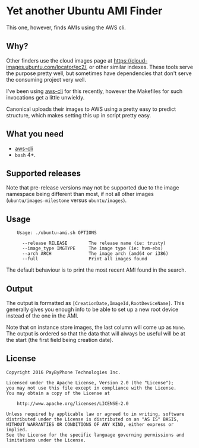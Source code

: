 # Yet another Ubuntu AMI Finder

This one, however, finds AMIs using the AWS cli.

## Why?

Other finders use the cloud images page at 
https://cloud-images.ubuntu.com/locator/ec2/, or other similar indexes.
These tools serve the purpose pretty well, but sometimes have dependencies
that don't serve the consuming project very well.

I've been using [aws-cli][1] for this recently, however the Makefiles
for such invocations get a little unwieldy.

Canonical uploads their images to AWS using a pretty easy to predict
structure, which makes setting this up in script pretty easy.

## What you need

 * [aws-cli][1]
 * `bash` 4+.

## Supported releases

Note that pre-release versions may not be supported due to the image
namespace being different than most, if not all other images
(`ubuntu/images-milestone` versus `ubuntu/images`).

## Usage

```
    Usage: ./ubuntu-ami.sh OPTIONS

      --release RELEASE        The release name (ie: trusty)
      --image_type IMGTYPE     The image type (ie: hvm-ebs)
      --arch ARCH              The image arch (amd64 or i386)
      --full                   Print all images found
```

The default behaviour is to print the most recent AMI found in the search.

## Output

The output is formatted as `[CreationDate,ImageId,RootDeviceName]`. This
generally gives you enough info to be able to set up a new root device
instead of the one in the AMI.

Note that on instance store images, the last column will come up as
`None`. The output is ordered so that the data that will always be useful
will be at the start (the first field being creation date).

## License

```
Copyright 2016 PayByPhone Technologies Inc.

Licensed under the Apache License, Version 2.0 (the "License");
you may not use this file except in compliance with the License.
You may obtain a copy of the License at

    http://www.apache.org/licenses/LICENSE-2.0

Unless required by applicable law or agreed to in writing, software
distributed under the License is distributed on an "AS IS" BASIS,
WITHOUT WARRANTIES OR CONDITIONS OF ANY KIND, either express or implied.
See the License for the specific language governing permissions and
limitations under the License.
```

[1]: https://github.com/aws/aws-cli
